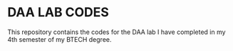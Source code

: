# DAA LAB CODES

This repository contains the codes for the DAA lab I have completed in my 4th semester of my BTECH degree.
